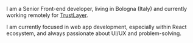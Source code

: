 I am a Senior Front-end developer, living in Bologna (Italy) and currently working remotely for [TrustLayer](https://trustlayer.io/).

I am currently focused in web app development, especially within React ecosystem, and always passionate about UI/UX and problem-solving.
